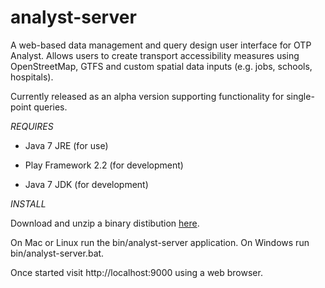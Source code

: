 analyst-server
==============

A web-based data management and query design user interface for OTP Analyst. Allows users to create transport accessibility measures using OpenStreetMap, GTFS and custom spatial data inputs (e.g. jobs, schools, hospitals). 

Currently released as an alpha version supporting functionality for single-point queries.

*REQUIRES*

+ Java 7 JRE (for use)

+ Play Framework 2.2 (for development)
+ Java 7 JDK (for development)


*INSTALL*

Download and unzip a binary distibution [here](https://dl.dropboxusercontent.com/u/620583/analyst-server-alpha1-SNAPSHOT.zip). 

On Mac or Linux run the bin/analyst-server application. On Windows run bin/analyst-server.bat. 

Once started visit http://localhost:9000 using a web browser.

